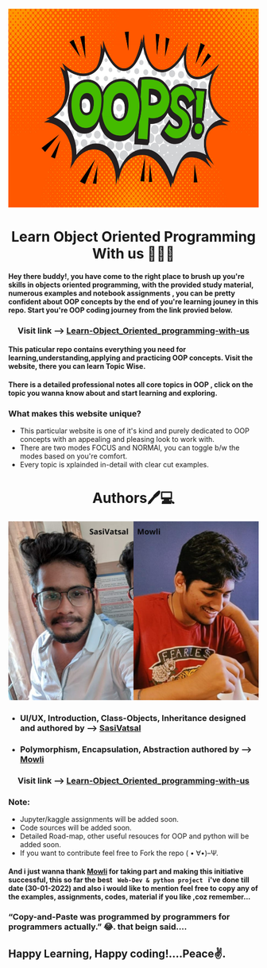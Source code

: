 <p align="center"><img src="misc/header.jpg" width="100%" height='400' ></p>
<h1 align="center">Learn Object Oriented Programming With us 👨🏻‍💻</h1>

#### Hey there buddy!, you have come to the right place to brush up you're skills in objects oriented programming, with the provided study material, numerous examples and notebook assignments , you can be pretty confident about OOP concepts by the end of you're learning jouney in this repo. Start you're OOP coding journey from the link provied below.
<h3 align="center">Visit link --> <a href='https://sasivatsal7122.github.io/Learn-Object_Oriented_programming-with-us/'>Learn-Object_Oriented_programming-with-us</a></h3></p>

#### This paticular repo contains everything you need for learning,understanding,applying and practicing OOP concepts. Visit the website, there you can learn Topic Wise.

#### There is a detailed professional notes all core topics in OOP , click on the topic you wanna know about and start learning and exploring.

### What makes this website unique?
- This particular website is one of it's kind and purely dedicated to OOP concepts with an appealing and pleasing look to work with.
- There are two modes FOCUS and NORMAl, you can toggle b/w the modes based on you're comfort.
- Every topic is xplainded in-detail with clear cut examples.
&nbsp;&nbsp;&nbsp;&nbsp;&nbsp;&nbsp;&nbsp;&nbsp;&nbsp;&nbsp;
<h1 align="center">Authors🖊️💻</h1>
<p align="center"><img src="misc/collage.jpg"></p>

- ### UI/UX, Introduction, Class-Objects, Inheritance designed and authored by --> <a href='https://github.com/sasivatsal7122'>SasiVatsal</a>
- ### Polymorphism, Encapsulation, Abstraction authored by --> <a href='https://github.com/SaiMowli'>Mowli</a>

<h3 align="center">Visit link --> <a href='https://sasivatsal7122.github.io/Learn-Object_Oriented_programming-with-us/'>Learn-Object_Oriented_programming-with-us</a></h3></p>

### Note:
- Jupyter/kaggle assignments will be added soon.
- Code sources will be added soon.
- Detailed Road-map, other useful resouces for OOP and python will be added soon.
- If you want to contribute feel free to Fork the repo ( • ∀•)–Ψ.

#### And i just wanna thank <a href='https://github.com/SaiMowli'>Mowli</a> for taking part and making this initiative successful, this so far the best ```  Web-Dev & python project  ``` i've done till date (30-01-2022) and also i would like to mention feel free to copy any of the examples, assignments, codes, material if you like ,coz remember... 
### “Copy-and-Paste was programmed by programmers for programmers actually.” 😂. that beign said....
## Happy Learning, Happy coding!....Peace✌️. 
